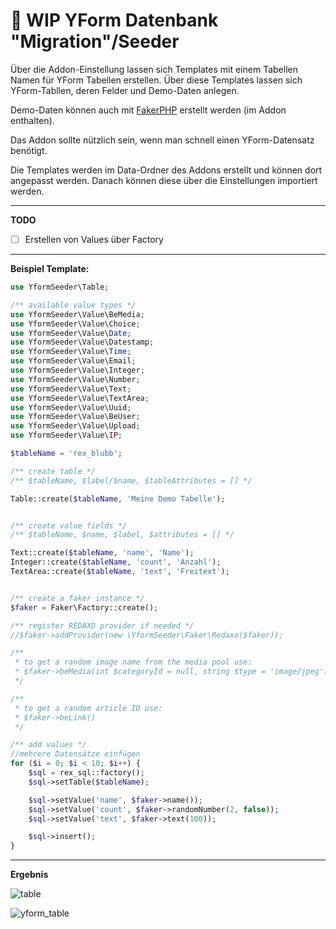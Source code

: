 # :construction: WIP YForm Datenbank "Migration"/Seeder

Über die Addon-Einstellung lassen sich Templates mit einem Tabellen Namen für YForm Tabellen erstellen.
Über diese Templates lassen sich YForm-Tabllen, deren Felder und Demo-Daten anlegen.

Demo-Daten können auch mit [FakerPHP](https://fakerphp.github.io/) erstellt werden (im Addon enthalten).

Das Addon sollte nützlich sein, wenn man schnell einen YForm-Datensatz benötigt.

Die Templates werden im Data-Ordner des Addons erstellt und können dort angepasst werden. Danach können diese über die Einstellungen importiert werden.

---

**TODO**

- [ ] Erstellen von Values über Factory

---

**Beispiel Template:**

```php
use YformSeeder\Table;

/** available value types */
use YformSeeder\Value\BeMedia;
use YformSeeder\Value\Choice;
use YformSeeder\Value\Date;
use YformSeeder\Value\Datestamp;
use YformSeeder\Value\Time;
use YformSeeder\Value\Email;
use YformSeeder\Value\Integer;
use YformSeeder\Value\Number;
use YformSeeder\Value\Text;
use YformSeeder\Value\TextArea;
use YformSeeder\Value\Uuid;
use YformSeeder\Value\BeUser;
use YformSeeder\Value\Upload;
use YformSeeder\Value\IP;

$tableName = 'rex_blubb';

/** create table */
/** $tableName, $label/$name, $tableAttributes = [] */

Table::create($tableName, 'Meine Demo Tabelle');


/** create value fields */
/** $tableName, $name, $label, $attributes = [] */

Text::create($tableName, 'name', 'Name');
Integer::create($tableName, 'count', 'Anzahl');
TextArea::create($tableName, 'text', 'Freitext');


/** create a faker instance */
$faker = Faker\Factory::create();

/** register REDAXO provider if needed */
//$faker->addProvider(new \YformSeeder\Faker\Redaxo($faker));

/**
 * to get a random image name from the media pool use:
 * $faker->beMedia(int $categoryId = null, string $type = 'image/jpeg')
 */

/**
 * to get a random article ID use:
 * $faker->beLink()
 */

/** add values */
//mehrere Datensätze einfügen
for ($i = 0; $i < 10; $i++) {
    $sql = rex_sql::factory();
    $sql->setTable($tableName);

    $sql->setValue('name', $faker->name());
    $sql->setValue('count', $faker->randomNumber(2, false));
    $sql->setValue('text', $faker->text(100));

    $sql->insert();
}
```

---

**Ergebnis**

![table](https://user-images.githubusercontent.com/2708231/167286105-d3c6319b-3101-46d5-a7bf-73a0ed7b09e1.png)

![yform_table](https://user-images.githubusercontent.com/2708231/167286785-28a7d915-edb5-4aa7-a87d-fc6e8fba8a28.png)

